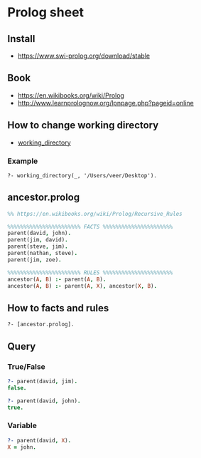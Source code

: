 # Prolog sheet

## Install

* https://www.swi-prolog.org/download/stable

## Book

* https://en.wikibooks.org/wiki/Prolog
* http://www.learnprolognow.org/lpnpage.php?pageid=online

## How to change working directory

* [working_directory](https://www.swi-prolog.org/pldoc/man?predicate=working_directory%2f2)

### Example

```
?- working_directory(_, '/Users/veer/Desktop').
```

## ancestor.prolog

```Prolog
%% https://en.wikibooks.org/wiki/Prolog/Recursive_Rules

%%%%%%%%%%%%%%%%%%%%%%% FACTS %%%%%%%%%%%%%%%%%%%%%%
parent(david, john).
parent(jim, david).
parent(steve, jim).
parent(nathan, steve).
parent(jim, zoe).

%%%%%%%%%%%%%%%%%%%%%%% RULES %%%%%%%%%%%%%%%%%%%%%%
ancestor(A, B) :- parent(A, B).
ancestor(A, B) :- parent(A, X), ancestor(X, B).
```

## How to facts and rules

```
?- [ancestor.prolog].
```

## Query

### True/False

```Prolog
?- parent(david, jim).
false.

?- parent(david, john).
true.
```

### Variable

```Prolog
?- parent(david, X).
X = john.
```
